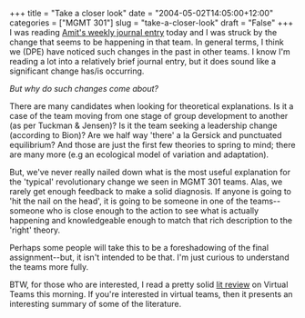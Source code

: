 +++
title = "Take a closer look"
date = "2004-05-02T14:05:00+12:00"
categories = ["MGMT 301"]
slug = "take-a-closer-look"
draft = "False"
+++
I was reading [Amit's weekly journal
entry](https://www.thereflectivepractitioner.org/armi/archives/000323.html)
today and I was struck by the change that seems to be happening in
that team. In general terms, I think we (DPE)
have noticed such changes in the past in other teams. I know I'm
reading a lot into a relatively brief journal entry, but it does
sound like a significant change has/is occurring.

_But why do such changes come about?_

There are many candidates when looking for theoretical
explanations. Is it a case of the team moving from one stage of group
development to another (as per Tuckman &
Jensen)? Is it the team seeking a leadership change (according to
Bion)? Are we half way 'there' a la Gersick and punctuated
equilibrium? And those are just the first few theories to spring to
mind; there are many more (e.g an ecological model of variation and
adaptation).

But, we've never really nailed down what is the most useful
explanation for the 'typical' revolutionary change we seen in MGMT 
301 teams. Alas, we rarely get enough feedback
to make a solid diagnosis. If anyone is going to 'hit the nail on the
head', it is going to be someone in one of the teams--someone who is
close enough to the action to see what is actually happening and
knowledgeable enough to match that rich description to the 'right'
theory.

Perhaps some people will take this to be a foreshadowing of the
final assignment--but, it isn't intended to be that. I'm just
curious to understand the teams more fully.

BTW, for those who are interested, I read a pretty solid [lit
review](https://www.loyno.edu/\~dmyers/S04_classes/S04_CMMN702/temp_examples/www.stedwards.edu_science_last_Literature_Review.rtf)
on Virtual Teams this morning. If you're interested in virtual
teams, then it presents an interesting summary of some of the
literature.

